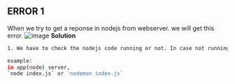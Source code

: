 ERROR 1
-------
When we try to get a reponse in nodejs from webserver. we will get this error.
![image](https://github.com/januo-org/proof-of-concepts/assets/91359308/e3582edd-19f4-4022-9720-ce21d4f30bd6)
**Solution**
```bash
1. We have to check the nodejs code running or not. In case not running, we need to run that code. after that we have to use `curl -l (app-server-ip-address):(nodeport)` command from the webserver.

example:
in app(node) server,
`node index.js` or 'nodemon index.js`
```
